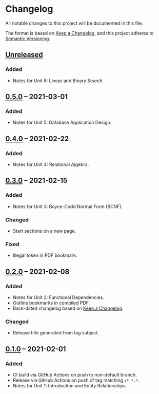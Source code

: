 # Changelog

All notable changes to this project will be documented in this file.

The format is based on [Keep a Changelog](https://keepachangelog.com/en/1.0.0/),
and this project adheres to [Semantic Versioning](https://semver.org/spec/v2.0.0.html).

## [Unreleased]

### Added

- Notes for Unit 6: Linear and Binary Search.

## [0.5.0] &ndash; 2021-03-01

### Added

- Notes for Unit 5: Database Application Design.

## [0.4.0] &ndash; 2021-02-22

### Added

- Notes for Unit 4: Relational Algebra.

## [0.3.0] &ndash; 2021-02-15

### Added

- Notes for Unit 3: Boyce-Codd Normal Form (BCNF).

### Changed

- Start sections on a new page.

### Fixed

- Illegal token in PDF bookmark.

## [0.2.0] &ndash; 2021-02-08

### Added

- Notes for Unit 2: Functional Dependencies.
- Outline bookmarks in compiled PDF.
- Back-dated changelog based on [Keep a Changelog](https://keepachangelog.com/en/1.0.0/).

### Changed

- Release title generated from tag subject.

## [0.1.0] &ndash; 2021-02-01

### Added

- CI build via GitHub Actions on push to non-default branch.
- Release via GitHub Actions on push of tag matching `v*.*.*`.
- Notes for Unit 1: Introduction and Entity Relationships.

[Unreleased]: https://github.com/martindes01/data-structures-algorithms-databases/compare/v0.5.0...HEAD
[0.5.0]: https://github.com/martindes01/data-structures-algorithms-databases/compare/v0.4.0...v0.5.0
[0.4.0]: https://github.com/martindes01/data-structures-algorithms-databases/compare/v0.3.0...v0.4.0
[0.3.0]: https://github.com/martindes01/data-structures-algorithms-databases/compare/v0.2.0...v0.3.0
[0.2.0]: https://github.com/martindes01/data-structures-algorithms-databases/compare/v0.1.0...v0.2.0
[0.1.0]: https://github.com/martindes01/data-structures-algorithms-databases/compare/root...v0.1.0

